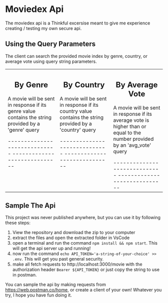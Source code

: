 # Moviedex Api

The moviedex api is a Thinkful excersise meant to give me experience creating / testing my own secure api. 

## Using the Query Parameters
The client can search the provided movie index by genre, country, or average vote using query string parameters. 

<table>
<tr>
<td valign="top" width="33%">
<h2 align="center">By Genre</h2>
<p>A movie will be sent in response if its genre value contains the string provided by a 'genre' query</p>
-----------------------------
-----------------------------

</td>
<td valign="top" width="34%">
<h2 align="center">By Country</h2>
<p>A movie will be sent in response if its country value contains the string provided by a 'country' query</p>
-----------------------------
-----------------------------
  
</td>

<td valign="top" width="33%">
<h2 align="center">By Average Vote</h2>
<p>A movie will be sent in response if its average vote is higher than or equal to the number provided by an 'avg_vote' query</p>
-----------------------------
-----------------------------

</td>
</tr>
</table>


## Sample The Api

This project was never published anywhere, but you can use it by following these steps:

1. View the repository and download the zip to your computer
2. extract the files and open the extracted folder in VsCode
3. open a terminal and run the command `npm install && npm start`. This will get the api server up and running!
4. now run the command `echo API_TOKEN='a-string-of-your-choice' >> .env`. This will get you past general security.
4. make all fetch requests to http://localhost:3000/movie with the authorization header `Bearer ${API_TOKEN}` or just copy the string to use in postman.

You can sample the api by making requests from https://web.postman.co/home, or create a client of your own! Whatever you try, I hope you have fun doing it.

